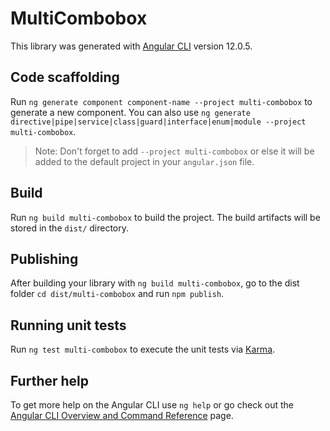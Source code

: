 # MultiCombobox

This library was generated with [Angular CLI](https://github.com/angular/angular-cli) version 12.0.5.

## Code scaffolding

Run `ng generate component component-name --project multi-combobox` to generate a new component. You can also use `ng generate directive|pipe|service|class|guard|interface|enum|module --project multi-combobox`.

> Note: Don't forget to add `--project multi-combobox` or else it will be added to the default project in your `angular.json` file.

## Build

Run `ng build multi-combobox` to build the project. The build artifacts will be stored in the `dist/` directory.

## Publishing

After building your library with `ng build multi-combobox`, go to the dist folder `cd dist/multi-combobox` and run `npm publish`.

## Running unit tests

Run `ng test multi-combobox` to execute the unit tests via [Karma](https://karma-runner.github.io).

## Further help

To get more help on the Angular CLI use `ng help` or go check out the [Angular CLI Overview and Command Reference](https://angular.io/cli) page.
